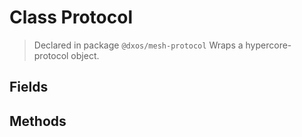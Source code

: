 # Class Protocol
> Declared in package `@dxos/mesh-protocol`
Wraps a hypercore-protocol object.

## Fields

## Methods

